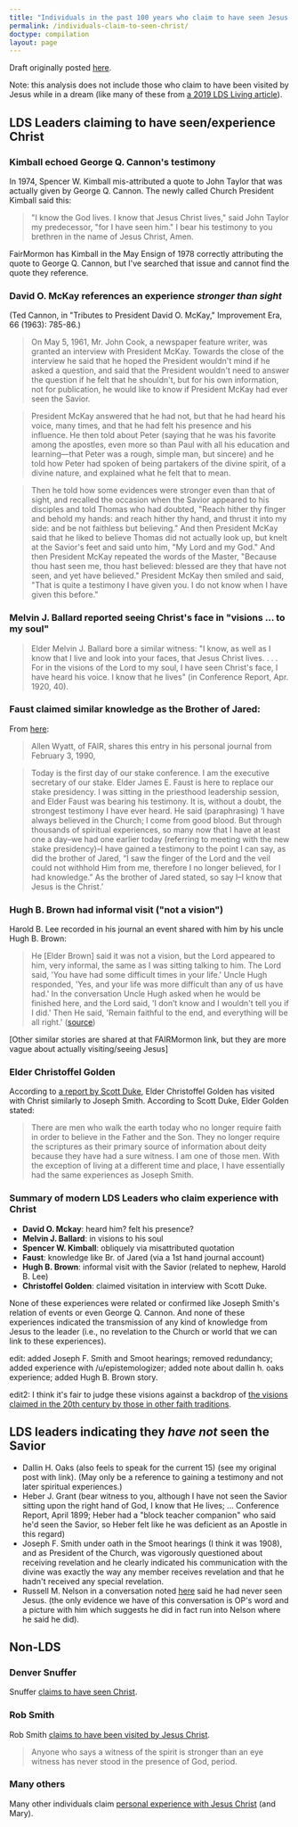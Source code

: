 ```yaml
---
title: "Individuals in the past 100 years who claim to have seen Jesus Christ"
permalink: /individuals-claim-to-seen-christ/
doctype: compilation
layout: page
---
```


Draft originally posted [here](https://www.reddit.com/r/mormondebate/comments/4g68ev/when_was_the_last_time_a_mormon_credibly_saw/d2g63n2/).

Note: this analysis does not include those who claim to have been visited by Jesus while in a dream (like many of these from [a 2019 LDS Living article](http://www.ldsliving.com/8-Divine-Accounts-of-Prophets-and-Apostles-Seeing-the-Savior/s/86605?page=1#story-content)).

## LDS Leaders claiming to have seen/experience Christ

### Kimball echoed George Q. Cannon's testimony

In 1974, Spencer W. Kimball mis-attributed a quote to John Taylor that was actually given by George Q. Cannon.  The newly called Church President Kimball said this:

> "I know the God lives. I know that Jesus Christ lives," said John Taylor my predecessor, "for I have seen him." I bear his testimony to you brethren in the name of Jesus Christ, Amen.

FairMormon has Kimball in the May Ensign of 1978 correctly attributing the quote to George Q. Cannon, but I've searched that issue and cannot find the quote they reference.

### David O. McKay references an experience *stronger than sight*

(Ted Cannon, in "Tributes to President David O. McKay," Improvement Era, 66 (1963): 785-86.)

> On May 5, 1961, Mr. John Cook, a newspaper feature writer, was granted an interview with President McKay. Towards the close of the interview he said that he hoped the President wouldn't mind if he asked a question, and said that the President wouldn't need to answer the question if he felt that he shouldn't, but for his own information, not for publication, he would like to know if President McKay had ever seen the Savior.

> President McKay answered that he had not, but that he had heard his voice, many times, and that he had felt his presence and his influence. He then told about Peter (saying that he was his favorite among the apostles, even more so than Paul with all his education and learning—that Peter was a rough, simple man, but sincere) and he told how Peter had spoken of being partakers of the divine spirit, of a divine nature, and explained what he felt that to mean.

> Then he told how some evidences were stronger even than that of sight, and recalled the occasion when the Savior appeared to his disciples and told Thomas who had doubted, "Reach hither thy finger and behold my hands: and reach hither thy hand, and thrust it into my side: and be not faithless but believing." And then President McKay said that he liked to believe Thomas did not actually look up, but knelt at the Savior's feet and said unto him, "My Lord and my God." And then President McKay repeated the words of the Master, "Because thou hast seen me, thou hast believed: blessed are they that have not seen, and yet have believed." President McKay then smiled and said, "That is quite a testimony I have given you. I do not know when I have given this before."

### Melvin J. Ballard reported seeing Christ's face in "visions ... to my soul"

> Elder Melvin J. Ballard bore a similar witness: "I know, as well as I know that I live and look into your faces, that Jesus Christ lives. . . . For in the visions of the Lord to my soul, I have seen Christ's face, I have heard his voice. I know that he lives" (in Conference Report, Apr. 1920, 40).

### Faust claimed similar knowledge as the Brother of Jared:

From [here](http://www.fairmormon.org/perspectives/publications/ask-the-apologist-must-all-apostles-literally-see-christ):

> Allen Wyatt, of FAIR, shares this entry in his personal journal from February 3, 1990,

> Today is the first day of our stake conference. I am the executive secretary of our stake. Elder James E. Faust is here to replace our stake presidency. I was sitting in the priesthood leadership session, and Elder Faust was bearing his testimony. It is, without a doubt, the strongest testimony I have ever heard. He said (paraphrasing) ‘I have always believed in the Church; I come from good blood. But through thousands of spiritual experiences, so many now that I have at least one a day–we had one earlier today (referring to meeting with the new stake presidency)–I have gained a testimony to the point I can say, as did the brother of Jared, “I saw the finger of the Lord and the veil could not withhold Him from me, therefore I no longer believed, for I had knowledge.” As the brother of Jared stated, so say I–I know that Jesus is the Christ.’

### Hugh B. Brown had informal visit ("not a vision")

Harold B. Lee recorded in his journal an event shared with him by his uncle Hugh B. Brown:

> He [Elder Brown] said it was not a vision, but the Lord appeared to him, very informal, the same as I was sitting talking to him. The Lord said, 'You have had some difficult times in your life.' Uncle Hugh responded, 'Yes, and your life was more difficult than any of us have had.' In the conversation Uncle Hugh asked when he would be finished here, and the Lord said, 'I don’t know and I wouldn't tell you if I did.' Then He said, 'Remain faithful to the end, and everything will be all right.' ([source](http://en.fairmormon.org/Mormonism_and_prophets/Revelation_after_Joseph_Smith/Must_all_apostles_literally_see_Christ/Post-Joseph_Smith_Divine_Manifestations/20th_Century))

[Other similar stories are shared at that FAIRMormon link, but they are more vague about actually visiting/seeing Jesus]

### Elder Christoffel Golden

According to [a report by Scott Duke](http://www.mormonstories.org/scott-duke-golden/), Elder Christoffel Golden has visited with Christ similarly to Joseph Smith.  According to Scott Duke, Elder Golden stated:

> There are men who walk the earth today who no longer require faith in order to believe in the Father and the Son.  They no longer require the scriptures as their primary source of information about deity because they have had a sure witness.  I am one of those men.  With the exception of living at a different time and place, I have essentially had the same experiences as Joseph Smith.

### Summary of modern LDS Leaders who claim experience with Christ

* **David O. Mckay**: heard him? felt his presence?
* **Melvin J. Ballard**: in visions to his soul
* **Spencer W. Kimball**: obliquely via misattributed quotation
* **Faust**: knowledge like Br. of Jared (via a 1st hand journal account)
* **Hugh B. Brown**: informal visit with the Savior (related to nephew, Harold B. Lee)
* **Christoffel Golden**: claimed visitation in interview with Scott Duke.

None of these experiences were related or confirmed like Joseph Smith's relation of events or even George Q. Cannon.  And none of these experiences indicated the transmission of any kind of knowledge from Jesus to the leader (i.e., no revelation to the Church or world that we can link to these experiences).

edit: added Joseph F. Smith and Smoot hearings; removed redundancy; added experience with /u/epistemologizer; added note about dallin h. oaks experience; added Hugh B. Brown story.

edit2: I think it's fair to judge these visions against a backdrop of [the visions claimed in the 20th century by those in other faith traditions](https://en.wikipedia.org/wiki/Visions_of_Jesus_and_Mary#20th_Century_visionaries).

## LDS leaders indicating they *have not* seen the Savior

* Dallin H. Oaks (also feels to speak for the current 15) (see my original post with link).  (May only be a reference to gaining a testimony and not later spiritual experiences.)
* Heber J. Grant (bear witness to you, although I have not seen the Savior sitting upon the right hand of God, I know that He lives; ...  Conference Report, April 1899; Heber had a "block teacher companion" who said he'd seen the Savior, so Heber felt like he was deficient as an Apostle in this regard)
* Joseph F. Smith under oath in the Smoot hearings (I think it was 1908), and as President of the Church, was vigorously questioned about receiving revelation and he clearly indicated his communication with the divine was exactly the way any member receives revelation and that he hadn't received any special revelation.
* Russell M. Nelson in a conversation noted [here](https://www.reddit.com/r/exmormon/comments/3f3w1g/yesterday_i_randomly_ran_into_the_president_of/) said he had never seen Jesus.  (the only evidence we have of this conversation is OP's word and a picture with him which suggests he did in fact run into Nelson where he said he did).

## Non-LDS

### Denver Snuffer

Snuffer [claims to have seen Christ](https://en.wikipedia.org/wiki/Denver_C._Snuffer_Jr.).

### Rob Smith

Rob Smith [claims to have been visited by Jesus Christ](https://upwardthought.blogspot.com/2016/02/i-have-been-excommunicated-from-lds.html).

> Anyone who says a witness of the spirit is stronger than an eye witness has never stood in the presence of God, period.

### Many others

Many other individuals claim [personal experience with Jesus Christ](https://en.wikipedia.org/wiki/Visions_of_Jesus_and_Mary#19th_Century_visions) (and Mary).
